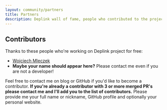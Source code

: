 ```yaml
---
layout: community/partners
title: Partners
description: Deplink wall of fame, people who contributed to the project for free or by making donations. Thanks to them the project is still alive and developing.
---
```


Contributors
------------

Thanks to these people who're working on Deplink project for free:

- [Wojciech Mleczek](https://github.com/mleczek)
- **Maybe your name should appear here?** Please contact me even if you are not a developer!

Feel free to contact me on blog or GitHub if you'd like to become a contributor. **If you're already a contributor with 3 or more merged PR's please contact me and I'll add you to the list of contributors.** Please provide me your full name or nickname, GitHub profile and optionally your personal website.
